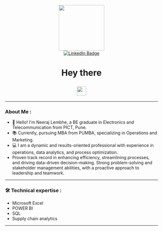 <div id="header" align="center">

  <img src="https://media0.giphy.com/media/v1.Y2lkPTc5MGI3NjExNm5vZnVrdnRhc3g3YnNlcWV0dGs4dGkzZWUzd240azI2YWw0b2c5MCZlcD12MV9pbnRlcm5hbF9naWZfYnlfaWQmY3Q9cw/JKo6P5QyuFkuhLlfVq/giphy.gif" width="150" height="150"/>

</div>

<div id="badges" align="center">

  <a href="www.linkedin.com/in/neeraj-lembhe-1a9819197">

  <img src="https://img.shields.io/badge/LinkedIn-blue?style=for-the-badge&logo=linkedin&logoColor=white" alt="LinkedIn Badge"/>

  </a>

</div>

<h1 align ="center">

  Hey there

  <img src="https://media.giphy.com/media/hvRJCLFzcasrR4ia7z/giphy.gif" width="30px"/>

</h1>

---

 

###  About Me :

- 👋 Hello! I'm Neeraj Lembhe, a BE graduate in Electronics and Telecommunication from PICT, Pune.
- 📚 Currently, pursuing MBA from PUMBA, specializing in Operations and Marketing.
- 💻 I am a dynamic and results-oriented professional with experience in operations, data analytics, and process optimization.
- Proven track record in enhancing efficiency, streamlining processes, and driving data-driven decision-making. Strong problem-solving and stakeholder management abilities, with a proactive approach to leadership and teamwork.


---


### :hammer_and_wrench: Technical expertise :

- Microsoft Excel
- POWER BI
- SQL
- Supply chain analytics

---

 

